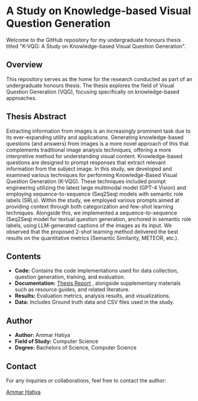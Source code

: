 # A Study on Knowledge-based Visual Question Generation

Welcome to the GitHub repository for my undergraduate honours thesis titled "K-VQG: A Study on Knowledge-based Visual Question Generation".

## Overview

This repository serves as the home for the research conducted as part of an undergraduate honours thesis. The thesis explores the field of Visual Question Generation (VQG), focusing specifically on knowledge-based approaches.

## Thesis Abstract

Extracting information from images is an increasingly prominent task due to its ever-expanding utility and applications. Generating knowledge-based questions (and answers) from images is a more novel approach of this that complements traditional image analysis techniques, offering a more interpretive method for understanding visual content. Knowledge-based questions are designed to prompt responses that extract relevant information from the subject image. In this study, we developed and examined various techniques for performing Knowledge-Based Visual Question Generation (K-VQG). These techniques included prompt engineering utilizing the latest large multimodal model (GPT-4 Vision) and employing sequence-to-sequence (Seq2Seq) models with semantic role labels (SRLs). Within the study, we employed various prompts aimed at providing context through both categorization and few-shot learning techniques. Alongside this, we implemented a sequence-to-sequence (Seq2Seq) model for textual question generation, anchored in semantic role labels, using LLM-generated captions of the images as its input. We observed that the proposed 2-shot learning method delivered the best results on the quantitative metrics (Semantic Similarity, METEOR, etc.).

## Contents

- **Code:** Contains the code implementations used for data collection, question generation, training, and evaluation.
- **Documentation:** [Thesis Report](Documentation/Thesis%20Report%20(Ammar%20Hatiya).pdf)
, alongside supplementary materials such as resource guides, and related literature.
- **Results:** Evaluation metrics, analysis results, and visualizations.
- **Data:** Includes Ground truth data and CSV files used in the study.

## Author

- **Author:** Ammar Hatiya
- **Field of Study:** Computer Science 
- **Degree:** Bachelors of Science, Computer Science

## Contact

For any inquiries or collaborations, feel free to contact the author:

[Ammar Hatiya](mailto:ammar.hatiya@gmail.com)


